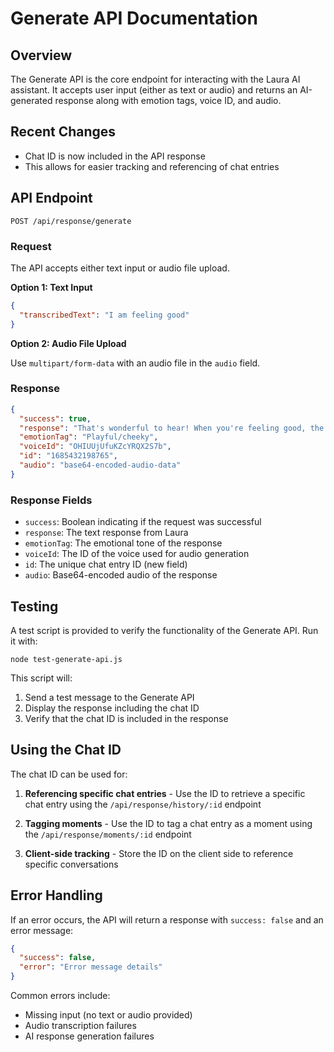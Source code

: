 # Generate API Documentation

## Overview

The Generate API is the core endpoint for interacting with the Laura AI assistant. It accepts user input (either as text or audio) and returns an AI-generated response along with emotion tags, voice ID, and audio.

## Recent Changes

- Chat ID is now included in the API response
- This allows for easier tracking and referencing of chat entries

## API Endpoint

```
POST /api/response/generate
```

### Request

The API accepts either text input or audio file upload.

**Option 1: Text Input**

```json
{
  "transcribedText": "I am feeling good"
}
```

**Option 2: Audio File Upload**

Use `multipart/form-data` with an audio file in the `audio` field.

### Response

```json
{
  "success": true,
  "response": "That's wonderful to hear! When you're feeling good, the possibilities seem endless, don't they? What are you most excited about right now? 🌞",
  "emotionTag": "Playful/cheeky",
  "voiceId": "OHIUUjUfuKZcYRQX2S7b",
  "id": "1685432198765",
  "audio": "base64-encoded-audio-data"
}
```

### Response Fields

- `success`: Boolean indicating if the request was successful
- `response`: The text response from Laura
- `emotionTag`: The emotional tone of the response
- `voiceId`: The ID of the voice used for audio generation
- `id`: The unique chat entry ID (new field)
- `audio`: Base64-encoded audio of the response

## Testing

A test script is provided to verify the functionality of the Generate API. Run it with:

```
node test-generate-api.js
```

This script will:
1. Send a test message to the Generate API
2. Display the response including the chat ID
3. Verify that the chat ID is included in the response

## Using the Chat ID

The chat ID can be used for:

1. **Referencing specific chat entries** - Use the ID to retrieve a specific chat entry using the `/api/response/history/:id` endpoint

2. **Tagging moments** - Use the ID to tag a chat entry as a moment using the `/api/response/moments/:id` endpoint

3. **Client-side tracking** - Store the ID on the client side to reference specific conversations

## Error Handling

If an error occurs, the API will return a response with `success: false` and an error message:

```json
{
  "success": false,
  "error": "Error message details"
}
```

Common errors include:
- Missing input (no text or audio provided)
- Audio transcription failures
- AI response generation failures